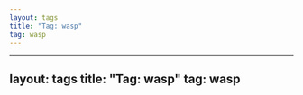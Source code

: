 ```yaml
---
layout: tags
title: "Tag: wasp"
tag: wasp
---
```

---
layout: tags
title: "Tag: wasp"
tag: wasp
---
